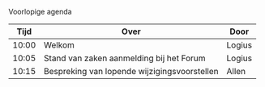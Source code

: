 Voorlopige agenda

|  Tijd  | Over                                         | Door   |
|--------|----------------------------------------------|--------|
|  10:00 | Welkom                                       | Logius |
|  10:05 | Stand van zaken aanmelding bij het Forum     | Logius |
|  10:15 | Bespreking van lopende wijzigingsvoorstellen | Allen  |

